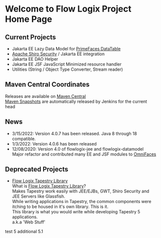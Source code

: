 # Welcome to Flow Logix Project Home Page #

## Current Projects ##
  * Jakarta EE Lazy Data Model for <a href="https://www.primefaces.org">PrimeFaces DataTable</a>
  * <a href="https://shiro.apache.org">Apache Shiro Security</a> / Jakarta EE integration
  * Jakarta EE DAO Helper
  * Jakarta EE JSF JavaScript Minimized resource handler
  * Utilities (String / Object Type Converter, Stream reader)

## Maven Central Coordinates ##
Releases are available on [Maven Central](https://search.maven.org/search?q=g:com.flowlogix)  
[Maven Snapshots](https://oss.sonatype.org/content/repositories/snapshots/com/flowlogix/) are automatically released by Jenkins for the current head

## News ##

- 3/15/2022: Version 4.0.7 has been released. Java 8 through 18 compatible.
- 1/3/2022: Version 4.0.6 has been released
- 12/08/2020: Version 4.0 of flowlogix-jee and flowlogix-datamodel  
Major refactor and contributed many EE and JSF modules to [OmniFaces](https://omnifaces.org)

## Deprecated Projects ##
  * [Flow Logix Tapestry Library](wiki/TapestryLibrary)  
What is [Flow Logix Tapestry Library](wiki/TapestryLibrary)? <br>
Makes Tapestry work easily with JEE/EJBs, GWT, Shiro Security and JEE Servers like Glassfish.<br>
While writing applications in Tapestry, the common components were itching to be housed in it's own library. This is it.<br>
This library is what you would write while developing Tapestry 5 applications.<br>
a.k.a 'Web Stuff'</li></ul>
test 5
additional 5.1
